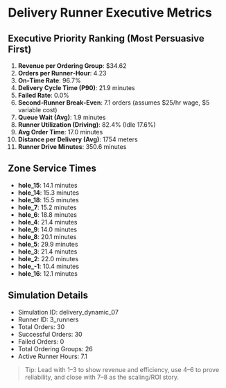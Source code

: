# Delivery Runner Executive Metrics

## Executive Priority Ranking (Most Persuasive First)
1. **Revenue per Ordering Group**: $34.62
2. **Orders per Runner‑Hour**: 4.23
3. **On‑Time Rate**: 96.7%
4. **Delivery Cycle Time (P90)**: 21.9 minutes
5. **Failed Rate**: 0.0%
6. **Second‑Runner Break‑Even**: 7.1 orders (assumes $25/hr wage, $5 variable cost)
7. **Queue Wait (Avg)**: 1.9 minutes
8. **Runner Utilization (Driving)**: 82.4% (Idle 17.6%)
9. **Avg Order Time**: 17.0 minutes
10. **Distance per Delivery (Avg)**: 1754 meters
11. **Runner Drive Minutes**: 350.6 minutes

## Zone Service Times
- **hole_15**: 14.1 minutes
- **hole_14**: 15.3 minutes
- **hole_18**: 15.5 minutes
- **hole_7**: 15.2 minutes
- **hole_6**: 18.8 minutes
- **hole_4**: 21.4 minutes
- **hole_9**: 14.0 minutes
- **hole_8**: 20.1 minutes
- **hole_5**: 29.9 minutes
- **hole_3**: 21.4 minutes
- **hole_2**: 22.0 minutes
- **hole_-1**: 10.4 minutes
- **hole_16**: 12.1 minutes


## Simulation Details
- Simulation ID: delivery_dynamic_07
- Runner ID: 3_runners
- Total Orders: 30
- Successful Orders: 30
- Failed Orders: 0
- Total Ordering Groups: 26
- Active Runner Hours: 7.1

> Tip: Lead with 1–3 to show revenue and efficiency, use 4–6 to prove reliability, and close with 7–8 as the scaling/ROI story.
